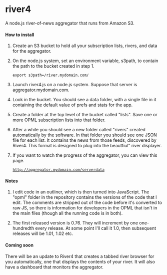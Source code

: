 river4
======

A node.js river-of-news aggregator that runs from Amazon S3.

#### How to install

1. Create an S3 bucket to hold all your subscription lists, rivers, and data for the aggregator. 

2. On the node.js system, set an environment variable, s3path, to contain the path to the bucket created in step 1.

   <code>export s3path=/river.mydomain.com/</code>

3. Launch river4.js on a node.js system. Suppose that server is aggregator.mydomain.com.

4. Look in the bucket. You should see a data folder, with a single file in it containing the default value of prefs and stats for the app.

5. Create a folder at the top level of the bucket called "lists". Save one or more OPML subscription lists into that folder.

6. After a while you should see a new folder called "rivers" created automatically by the software. In that folder you should see one JSON file for each list. It contains the news from those feeds, discovered by River4. This format is designed to plug into the beautfiul" river displayer. 

7. If you want to watch the progress of the aggregator, you can view this page. 

    <code>http://aggregator.mydomain.com/serverdata</code>

#### Notes

1. I edit code in an outliner, which is then turned into JavaScript. The "opml" folder in the repository contains the versions of the code that I edit. The comments are stripped out of the code before it's converted to raw JS, so there is information for developers in the OPML that isn't in the main files (though all the running code is in both).

2. The first released version is 0.76. They will increment by one one-hundredth every release. At some point I'll call it 1.0, then subsequent releases will be 1.01, 1.02 etc.

#### Coming soon

There will be an update to River4 that creates a tabbed river browser for you automatically, one that displays the contents of your river. It will also have a dashboard that monitors the aggregator.

